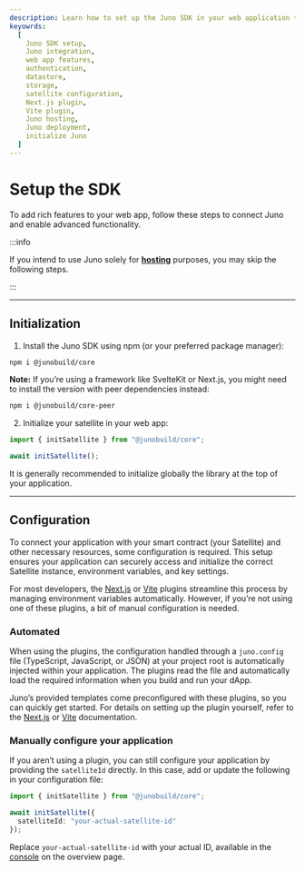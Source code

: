 ```yaml
---
description: Learn how to set up the Juno SDK in your web application to access advanced features, including authentication, datastore, and storage options. This guide provides step-by-step instructions for configuring and initializing Juno, with options for both automated and manual setup.
keyowrds:
  [
    Juno SDK setup,
    Juno integration,
    web app features,
    authentication,
    datastore,
    storage,
    satellite configuration,
    Next.js plugin,
    Vite plugin,
    Juno hosting,
    Juno deployment,
    initialize Juno
  ]
---
```


# Setup the SDK

To add rich features to your web app, follow these steps to connect Juno and enable advanced functionality.

:::info

If you intend to use Juno solely for **[hosting](build/hosting.md)** purposes, you may skip the following steps.

:::

---

## Initialization

1. Install the Juno SDK using npm (or your preferred package manager):

```bash
npm i @junobuild/core
```

**Note:** If you’re using a framework like SvelteKit or Next.js, you might need to install the version with peer dependencies instead:

```bash
npm i @junobuild/core-peer
```

2. Initialize your satellite in your web app:

```typescript
import { initSatellite } from "@junobuild/core";

await initSatellite();
```

It is generally recommended to initialize globally the library at the top of your application.

---

## Configuration

To connect your application with your smart contract (your Satellite) and other necessary resources, some configuration is required. This setup ensures your application can securely access and initialize the correct Satellite instance, environment variables, and key settings.

For most developers, the [Next.js](miscellaneous/plugins.md#nextjs-plugin) or [Vite](miscellaneous/plugins.md#vite-plugin) plugins streamline this process by managing environment variables automatically. However, if you’re not using one of these plugins, a bit of manual configuration is needed.

### Automated

When using the plugins, the configuration handled through a `juno.config` file (TypeScript, JavaScript, or JSON) at your project root is automatically injected within your application. The plugins read the file and automatically load the required information when you build and run your dApp.

Juno’s provided templates come preconfigured with these plugins, so you can quickly get started. For details on setting up the plugin yourself, refer to the [Next.js](miscellaneous/plugins.md#nextjs-plugin) or [Vite](miscellaneous/plugins.md#vite-plugin) documentation.

### Manually configure your application

If you aren’t using a plugin, you can still configure your application by providing the `satelliteId` directly. In this case, add or update the following in your configuration file:

```typescript
import { initSatellite } from "@junobuild/core";

await initSatellite({
  satelliteId: "your-actual-satellite-id"
});
```

Replace `your-actual-satellite-id` with your actual ID, available in the [console](https://console.juno.build) on the overview page.

[satellite]: terminology.md#satellite
